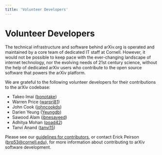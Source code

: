 ```yaml
---
title: 'Volunteer Developers'
---
```


# Volunteer Developers

The technical infrastructure and software behind arXiv.org is operated and
maintained by a core team of dedicated IT staff at Cornell. However, it would
not be possible to keep pace with the ever-changing landscape of internet
technology, nor the evolving needs of 21st century science, without the help of
dedicated arXiv users who contribute to the open source software that powers
the arXiv platform.

We are grateful to the following volunteer developers for their contributions to
the arXiv codebase:

- Takeo Imai ([bonotake](https://github.com/bonotake))
- Warren Price ([warpri81](https://github.com/warpri81))
- John Cook ([johncookds](https://github.com/johncookds))
- Darien Yeung ([Yeungdb](https://github.com/Yeungdb))
- Sawood Alam ([ibnesayeed](https://github.com/ibnesayeed))
- Adhitya Mohan ([poad42](https://github.com/poad42))
- Tanvi Anand ([tanvi15](https://github.com/tanvi15))

Please see our [guidelines for
contributors](https://github.com/arXiv/.github/blob/master/CONTRIBUTING.md), or
contact Erick Peirson (brp53@cornell.edu), for more information about
contributing to arXiv software development.
